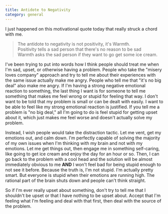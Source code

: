 ```yaml
---
title: Antidote to Negativity
category: general
---
```

I just happened on this motivational quote today that really struck a chord with me.

> The antidote to negativity is not positivity, it's Warmth.  
> Positivity tells a sad person that there's no reason to be sad  
> Warmth asks the sad person if they want to go get some ice cream.

I've been trying to put into words how I think people should treat me when I'm sad, upset, or otherwise having a problem. People who take the "misery loves company" approach and try to tell me about their experiences with the same issue actually make me angry. People who tell me that "it's no big deal" also make me angry. If I'm having a strong negative emotional reaction to something, the last thing I want is for someone to tell me something that makes me feel wrong or stupid for feeling that way. I don't want to be told that my problem is small or can be dealt with easily. I want to be able to feel like my strong emotional reaction is justified. If you tell me a problem is "no big deal," all I'm going to do is feel stupid for getting upset about it, which just makes me feel worse and doesn't actually solve my problem.

Instead, I wish people would take the distraction tactic. Let me vent, get my emotions out, and calm down. I'm perfectly capable of solving the majority of my own issues when I'm thinking with my brain and not with my emotions. Let me get things out, then engage me in something self-caring, like going to get ice cream and enjoy the day for an hour or so. Then, I can go back to the problem with a cool head and the solution will be almost immediately obvious to me **AND** I won't feel bad for being stupid enough to not see it before. Because the truth is, I'm not stupid. I'm actually pretty smart. But everyone is stupid when their emotions are running high. The rational part of the brain shuts down and people can't think straight.

So if I'm ever really upset about something, don't try to tell me that I shouldn't be upset or that I have nothing to be upset about. Accept that I'm feeling what I'm feeling and deal with that first, then deal with the source of the problem.
